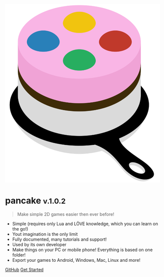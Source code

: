 ![logo](logo2.svg)

# pancake <small>v.1.0.2</small>

> Make simple 2D games easier then ever before!

- Simple (requires only Lua and LÖVE knowledge, which you can learn on the go!)
- Yout imagination is the only limit
- Fully documented, many tutorials and support!
- Used by its own developer
- Make things on your PC or mobile phone! Everything is based on one folder!
- Export your games to Android, Windows, Mac, Linux and more!

[GitHub](https://github.com/pancake-library/pancake)
[Get Started](http://mightypancake.games/#/tutorials/Getting_Started)
